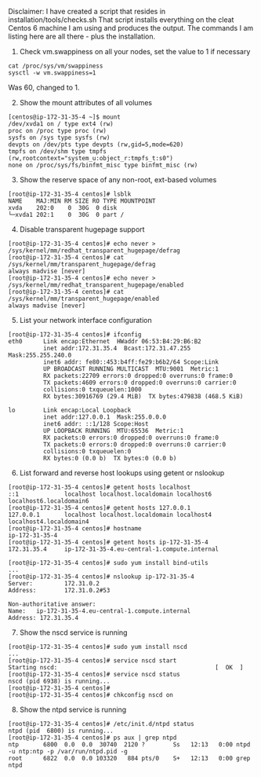 Disclaimer:
I have created a script that resides in installation/tools/checks.sh
That script installs everything on the cleat Centos 6 machine I am using and produces the output. The commands I am listing here are all there - plus the installation.

1. Check vm.swappiness on all your nodes, set the value to 1 if necessary
```
cat /proc/sys/vm/swappiness
sysctl -w vm.swappiness=1
```
Was 60, changed to 1.

2. Show the mount attributes of all volumes
```
[centos@ip-172-31-35-4 ~]$ mount
/dev/xvda1 on / type ext4 (rw)
proc on /proc type proc (rw)
sysfs on /sys type sysfs (rw)
devpts on /dev/pts type devpts (rw,gid=5,mode=620)
tmpfs on /dev/shm type tmpfs (rw,rootcontext="system_u:object_r:tmpfs_t:s0")
none on /proc/sys/fs/binfmt_misc type binfmt_misc (rw)
```
3. Show the reserve space of any non-root, ext-based volumes
```
[root@ip-172-31-35-4 centos]# lsblk
NAME    MAJ:MIN RM SIZE RO TYPE MOUNTPOINT
xvda    202:0    0  30G  0 disk
└─xvda1 202:1    0  30G  0 part /
```
4. Disable transparent hugepage support
```
[root@ip-172-31-35-4 centos]# echo never > /sys/kernel/mm/redhat_transparent_hugepage/defrag
[root@ip-172-31-35-4 centos]# cat /sys/kernel/mm/transparent_hugepage/defrag
always madvise [never]
[root@ip-172-31-35-4 centos]# echo never > /sys/kernel/mm/redhat_transparent_hugepage/enabled
[root@ip-172-31-35-4 centos]# cat /sys/kernel/mm/transparent_hugepage/enabled
always madvise [never]
```
5. List your network interface configuration
```
[root@ip-172-31-35-4 centos]# ifconfig
eth0      Link encap:Ethernet  HWaddr 06:53:B4:29:B6:B2
          inet addr:172.31.35.4  Bcast:172.31.47.255  Mask:255.255.240.0
          inet6 addr: fe80::453:b4ff:fe29:b6b2/64 Scope:Link
          UP BROADCAST RUNNING MULTICAST  MTU:9001  Metric:1
          RX packets:22709 errors:0 dropped:0 overruns:0 frame:0
          TX packets:4609 errors:0 dropped:0 overruns:0 carrier:0
          collisions:0 txqueuelen:1000
          RX bytes:30916769 (29.4 MiB)  TX bytes:479838 (468.5 KiB)

lo        Link encap:Local Loopback
          inet addr:127.0.0.1  Mask:255.0.0.0
          inet6 addr: ::1/128 Scope:Host
          UP LOOPBACK RUNNING  MTU:65536  Metric:1
          RX packets:0 errors:0 dropped:0 overruns:0 frame:0
          TX packets:0 errors:0 dropped:0 overruns:0 carrier:0
          collisions:0 txqueuelen:0
          RX bytes:0 (0.0 b)  TX bytes:0 (0.0 b)
```
6. List forward and reverse host lookups using getent or nslookup
```
[root@ip-172-31-35-4 centos]# getent hosts localhost
::1             localhost localhost.localdomain localhost6 localhost6.localdomain6
[root@ip-172-31-35-4 centos]# getent hosts 127.0.0.1
127.0.0.1       localhost localhost.localdomain localhost4 localhost4.localdomain4
[root@ip-172-31-35-4 centos]# hostname
ip-172-31-35-4
[root@ip-172-31-35-4 centos]# getent hosts ip-172-31-35-4
172.31.35.4     ip-172-31-35-4.eu-central-1.compute.internal

[root@ip-172-31-35-4 centos]# sudo yum install bind-utils
...
[root@ip-172-31-35-4 centos]# nslookup ip-172-31-35-4
Server:         172.31.0.2
Address:        172.31.0.2#53

Non-authoritative answer:
Name:   ip-172-31-35-4.eu-central-1.compute.internal
Address: 172.31.35.4
```
7. Show the nscd service is running
```
[root@ip-172-31-35-4 centos]# sudo yum install nscd
...
[root@ip-172-31-35-4 centos]# service nscd start
Starting nscd:                                             [  OK  ]
[root@ip-172-31-35-4 centos]# service nscd status
nscd (pid 6938) is running...
[root@ip-172-31-35-4 centos]#
[root@ip-172-31-35-4 centos]# chkconfig nscd on
```
8. Show the ntpd service is running
```
[root@ip-172-31-35-4 centos]# /etc/init.d/ntpd status
ntpd (pid  6800) is running...
[root@ip-172-31-35-4 centos]# ps aux | grep ntpd
ntp       6800  0.0  0.0  30740  2120 ?        Ss   12:13   0:00 ntpd -u ntp:ntp -p /var/run/ntpd.pid -g
root      6822  0.0  0.0 103320   884 pts/0    S+   12:13   0:00 grep ntpd
```
